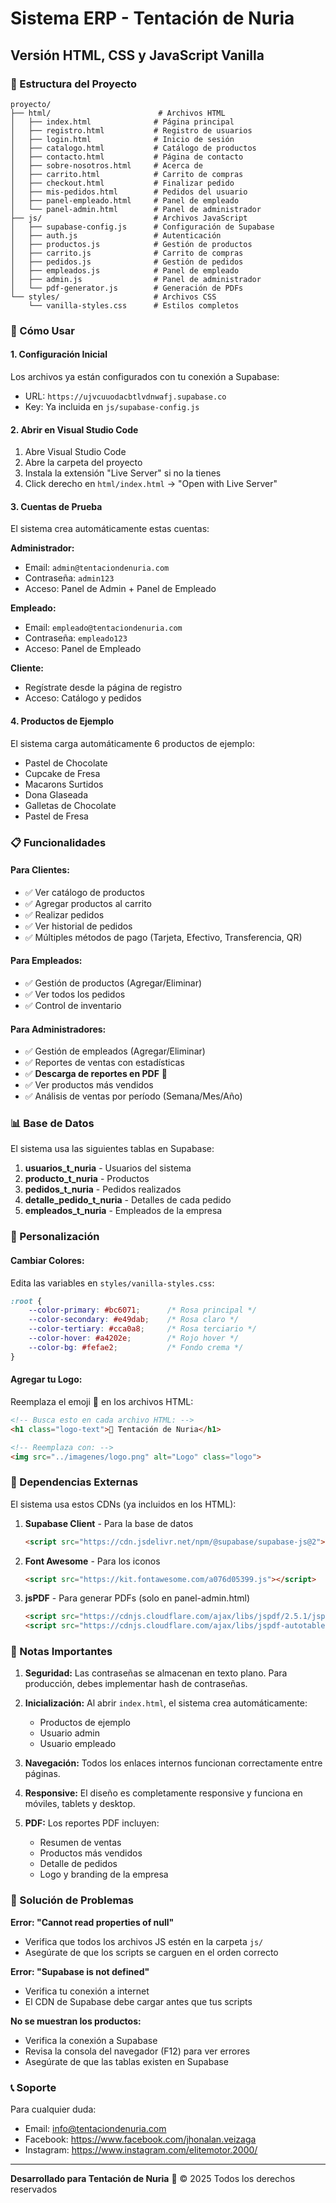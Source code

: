 # Sistema ERP - Tentación de Nuria
## Versión HTML, CSS y JavaScript Vanilla

### 📁 Estructura del Proyecto

```
proyecto/
├── html/                        # Archivos HTML
│   ├── index.html              # Página principal
│   ├── registro.html           # Registro de usuarios
│   ├── login.html              # Inicio de sesión
│   ├── catalogo.html           # Catálogo de productos
│   ├── contacto.html           # Página de contacto
│   ├── sobre-nosotros.html     # Acerca de
│   ├── carrito.html            # Carrito de compras
│   ├── checkout.html           # Finalizar pedido
│   ├── mis-pedidos.html        # Pedidos del usuario
│   ├── panel-empleado.html     # Panel de empleado
│   └── panel-admin.html        # Panel de administrador
├── js/                         # Archivos JavaScript
│   ├── supabase-config.js      # Configuración de Supabase
│   ├── auth.js                 # Autenticación
│   ├── productos.js            # Gestión de productos
│   ├── carrito.js              # Carrito de compras
│   ├── pedidos.js              # Gestión de pedidos
│   ├── empleados.js            # Panel de empleado
│   ├── admin.js                # Panel de administrador
│   └── pdf-generator.js        # Generación de PDFs
└── styles/                     # Archivos CSS
    └── vanilla-styles.css      # Estilos completos
```

### 🚀 Cómo Usar

#### 1. **Configuración Inicial**

Los archivos ya están configurados con tu conexión a Supabase:
- URL: `https://ujvcuuodacbtlvdnwafj.supabase.co`
- Key: Ya incluida en `js/supabase-config.js`

#### 2. **Abrir en Visual Studio Code**

1. Abre Visual Studio Code
2. Abre la carpeta del proyecto
3. Instala la extensión "Live Server" si no la tienes
4. Click derecho en `html/index.html` → "Open with Live Server"

#### 3. **Cuentas de Prueba**

El sistema crea automáticamente estas cuentas:

**Administrador:**
- Email: `admin@tentaciondenuria.com`
- Contraseña: `admin123`
- Acceso: Panel de Admin + Panel de Empleado

**Empleado:**
- Email: `empleado@tentaciondenuria.com`
- Contraseña: `empleado123`
- Acceso: Panel de Empleado

**Cliente:**
- Regístrate desde la página de registro
- Acceso: Catálogo y pedidos

#### 4. **Productos de Ejemplo**

El sistema carga automáticamente 6 productos de ejemplo:
- Pastel de Chocolate
- Cupcake de Fresa
- Macarons Surtidos
- Dona Glaseada
- Galletas de Chocolate
- Pastel de Fresa

### 📋 Funcionalidades

#### **Para Clientes:**
- ✅ Ver catálogo de productos
- ✅ Agregar productos al carrito
- ✅ Realizar pedidos
- ✅ Ver historial de pedidos
- ✅ Múltiples métodos de pago (Tarjeta, Efectivo, Transferencia, QR)

#### **Para Empleados:**
- ✅ Gestión de productos (Agregar/Eliminar)
- ✅ Ver todos los pedidos
- ✅ Control de inventario

#### **Para Administradores:**
- ✅ Gestión de empleados (Agregar/Eliminar)
- ✅ Reportes de ventas con estadísticas
- ✅ **Descarga de reportes en PDF** 📄
- ✅ Ver productos más vendidos
- ✅ Análisis de ventas por período (Semana/Mes/Año)

### 📊 Base de Datos

El sistema usa las siguientes tablas en Supabase:

1. **usuarios_t_nuria** - Usuarios del sistema
2. **producto_t_nuria** - Productos
3. **pedidos_t_nuria** - Pedidos realizados
4. **detalle_pedido_t_nuria** - Detalles de cada pedido
5. **empleados_t_nuria** - Empleados de la empresa

### 🎨 Personalización

#### **Cambiar Colores:**
Edita las variables en `styles/vanilla-styles.css`:

```css
:root {
    --color-primary: #bc6071;      /* Rosa principal */
    --color-secondary: #e49dab;    /* Rosa claro */
    --color-tertiary: #cca0a8;     /* Rosa terciario */
    --color-hover: #a4202e;        /* Rojo hover */
    --color-bg: #fefae2;           /* Fondo crema */
}
```

#### **Agregar tu Logo:**
Reemplaza el emoji 🧁 en los archivos HTML:

```html
<!-- Busca esto en cada archivo HTML: -->
<h1 class="logo-text">🧁 Tentación de Nuria</h1>

<!-- Reemplaza con: -->
<img src="../imagenes/logo.png" alt="Logo" class="logo">
```

### 🔧 Dependencias Externas

El sistema usa estos CDNs (ya incluidos en los HTML):

1. **Supabase Client** - Para la base de datos
   ```html
   <script src="https://cdn.jsdelivr.net/npm/@supabase/supabase-js@2"></script>
   ```

2. **Font Awesome** - Para los iconos
   ```html
   <script src="https://kit.fontawesome.com/a076d05399.js"></script>
   ```

3. **jsPDF** - Para generar PDFs (solo en panel-admin.html)
   ```html
   <script src="https://cdnjs.cloudflare.com/ajax/libs/jspdf/2.5.1/jspdf.umd.min.js"></script>
   <script src="https://cdnjs.cloudflare.com/ajax/libs/jspdf-autotable/3.5.31/jspdf.plugin.autotable.min.js"></script>
   ```

### 📝 Notas Importantes

1. **Seguridad:** Las contraseñas se almacenan en texto plano. Para producción, debes implementar hash de contraseñas.

2. **Inicialización:** Al abrir `index.html`, el sistema crea automáticamente:
   - Productos de ejemplo
   - Usuario admin
   - Usuario empleado

3. **Navegación:** Todos los enlaces internos funcionan correctamente entre páginas.

4. **Responsive:** El diseño es completamente responsive y funciona en móviles, tablets y desktop.

5. **PDF:** Los reportes PDF incluyen:
   - Resumen de ventas
   - Productos más vendidos
   - Detalle de pedidos
   - Logo y branding de la empresa

### 🐛 Solución de Problemas

**Error: "Cannot read properties of null"**
- Verifica que todos los archivos JS estén en la carpeta `js/`
- Asegúrate de que los scripts se carguen en el orden correcto

**Error: "Supabase is not defined"**
- Verifica tu conexión a internet
- El CDN de Supabase debe cargar antes que tus scripts

**No se muestran los productos:**
- Verifica la conexión a Supabase
- Revisa la consola del navegador (F12) para ver errores
- Asegúrate de que las tablas existen en Supabase

### 📞 Soporte

Para cualquier duda:
- Email: info@tentaciondenuria.com
- Facebook: https://www.facebook.com/jhonalan.veizaga
- Instagram: https://www.instagram.com/elitemotor.2000/

---

**Desarrollado para Tentación de Nuria** 🧁
© 2025 Todos los derechos reservados
